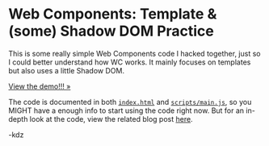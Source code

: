 # Web Components: Template & (some) Shadow DOM Practice

This is some really simple Web Components code I hacked together, just so I could better understand how WC works. It mainly focuses on templates but also uses a little Shadow DOM.

[View the demo!!! &raquo;](http://kaidez.com/samples/template-shadowdom-practice/)

The code is documented in both [`index.html`](https://github.com/kaidez/template-shadowdom-practice/blob/master/index.html) and [`scripts/main.js`](https://github.com/kaidez/template-shadowdom-practice/blob/master/scripts/main.js), so you MIGHT have a enough info to start using the code right now. But for an in-depth look at the code, view the related blog post [here](http://kaidez.com/web-components-demo/).

-kdz